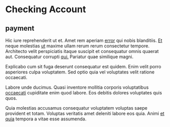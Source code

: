 # Checking Account

## payment

Hic iure reprehenderit ut et. Amet rem aperiam [error](/eos/libero/aperiam/intermediate_borders.md) qui nobis blanditiis. [Et](/facere/adipisci/practical_plastic_sausages.md) neque molestias [ut](/dolore/odio/neque/libero/xss_cyan_open_source.md) maxime ullam rerum rerum consectetur tempore. Architecto velit perspiciatis itaque suscipit et consequatur omnis quaerat aut. Consequatur corrupti [qui.](/dolore/odio/neque/repellat/system.md) Pariatur quae similique magni.

Explicabo cum sit fuga deserunt consequatur est quidem. Enim velit porro asperiores culpa voluptatem. Sed optio quia vel voluptates velit ratione occaecati.

Labore unde ducimus. Quasi inventore mollitia corporis voluptatibus [occaecati](/dolore/odio/dignissimos/mint_green.md) cupiditate enim quod labore. Eos debitis dolores voluptates quis quos.

Quia molestias accusamus consequatur voluptatem voluptas saepe provident et totam. Voluptas veritatis amet deleniti labore eos quia. Animi [et](/facere/temporibus/adipisci/praesentium/alley_cliff.md) [quia](/eos/est/autem/baby_&_industrial_model.md) tempora a vitae esse assumenda.
